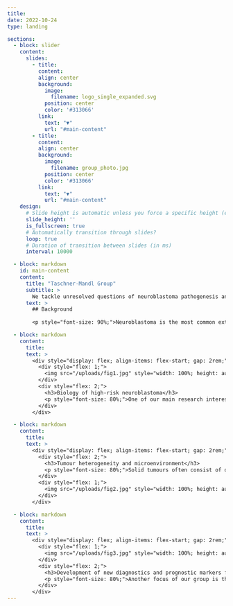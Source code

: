 ```yaml
---
title:
date: 2022-10-24
type: landing

sections:
  - block: slider
    content:
      slides:
        - title:
          content:
          align: center
          background:
            image:
              filename: logo_single_expanded.svg
            position: center
            color: '#313066'
          link:
            text: "▼"
            url: "#main-content"
        - title:
          content:
          align: center
          background:
            image:
              filename: group_photo.jpg
            position: center
            color: '#313066'
          link:
            text: "▼"
            url: "#main-content"
    design:
      # Slide height is automatic unless you force a specific height (e.g. '400px')
      slide_height: ''
      is_fullscreen: true
      # Automatically transition through slides?
      loop: true
      # Duration of transition between slides (in ms)
      interval: 10000

  - block: markdown
    id: main-content
    content:
      title: "Taschner-Mandl Group"
      subtitle: >
        We tackle unresolved questions of neuroblastoma pathogenesis and develop new diagnostic and therapeutic approaches to facilitate precision medicine for children with malignant solid tumors.
      text: >
        ## Background
        
        <p style="font-size: 90%;">Neuroblastoma is the most common extracranial solid pediatric cancer accounting for 8-10% of cancers in childhood and 15% of pediatric oncology deaths. Neuroblastoma arises from the developing sympatho-adrenal lineage during the embryonic development. It is a genetically heterogeneous disease with a diverse clinical outcome ranging from spontaneous tumour regression to malignant metastatic disease with relapses and poor response to current therapy. While patients whose tumours undergo spontaneous regression or maturation (ganglioneuroblastomas, ganglioneuromas) have mostly an excellent outcome, only a minority of children with aggressive tumours can be cured. Despite the advances in genomic and trancriptomic analyses, the identification of molecular determinants of the very poor therapeutic response and worst outcome of high-risk patients remains challenging. Thus, a better understanding of the biology of both, spontaneously regressing/maturing and aggressive tumours is of high interest to develop novel treatment approaches.</p>

  - block: markdown
    content:
      title:
      text: >
        <div style="display: flex; align-items: flex-start; gap: 2rem;">
          <div style="flex: 1;">
            <img src="/uploads/fig1.jpg" style="width: 100%; height: auto; border-radius: 2px;" />
          </div>
          <div style="flex: 2;">
            <h3>Biology of high-risk neuroblastoma</h3>
            <p style="font-size: 80%;">One of our main research interests is the biology of <strong>high-risk neuroblastoma</strong>. Patients that are diagnosed and stratified as high-risk suffer from <strong>relapses</strong> and <strong>metastases</strong> and their survival rate remains below 40% despite intensive multimodal treatment. To date there are only a few driver genes linked to the pathogenesis of high-risk neuroblastoma, most of which are not directly druggable and frequently <strong>insufficient response to therapy</strong> is observed. In our group, we employ state-of-the-art technologies, such as genome-wide and targeted CRISPR/Cas9 screens and single cell genomics and epigenomics in order to identify the oncogenic drivers and epigenetic dependencies in tumours from high-risk neuroblastoma patients. We have established in vitro and in vivo preclinical patient-derived models for functional assays and drug testing for precision oncology that can be translated into existing and new clinical trials with the ultimate goal to improve treatment outcomes and survival of high-risk neuroblastoma patients.</p>
          </div>
        </div>

  - block: markdown
    content:
      title:
      text: >
        <div style="display: flex; align-items: flex-start; gap: 2rem;">
          <div style="flex: 2;">
            <h3>Tumour heterogeneity and microenvironment</h3>
            <p style="font-size: 80%;">Solid tumours often consist of different subpopulations of cells that harbor distinct genotypes and phenotypes. This results in a variation of clinically important features such as the abundance of prognostic markers and therapeutic targets, leading to differential levels of treatment sensitivity. Tumour cell metastasis and adaptation to new tissue microenvironments can further promote <strong>inter- and intratumour heterogeneity</strong> among metastasizing and disseminated tumour cells. In support of this notion, we have recently shown that disseminated tumour cells in the bone marrow substantially differ from the tumour they originated from in regards to their genetic makeup and expression programs. Tumour cells disseminate to the bone marrow in various solid cancers such as neuroblastoma, breast cancer and Ewing sarcoma, which is associated with poor outcome. In the majority of metastatic neuroblastoma patients, disseminated tumour cells are present in the bone marrow already at the time point of diagnosis. Our aim is to capture the full spectrum of tumor cells in neuroblastoma and to understand their <strong>interaction with the tumor microenvironment</strong> at the primary site and in the metastatic bone marrow by using novel single-cell-omics and multiplex imaging technologies. This will allow us to identify new biomarkers and to develop better therapeutics for targeted treatment.</p>
          </div>
          <div style="flex: 1;">
            <img src="/uploads/fig2.jpg" style="width: 100%; height: auto; border-radius: 2px;" />
          </div>
        </div>

  - block: markdown
    content:
      title:
      text: >
        <div style="display: flex; align-items: flex-start; gap: 2rem;">
          <div style="flex: 1;">
            <img src="/uploads/fig3.jpg" style="width: 100%; height: auto; border-radius: 2px;" />
          </div>
          <div style="flex: 2;">
            <h3>Development of new diagnostics and prognostic markers for precision oncology</h3>
            <p style="font-size: 80%;">Another focus of our group is the translation of current research to clinical practice with the development of <strong>better diagnostic</strong> approaches and <strong>prognostic markers</strong>. As pediatric solid tumours are rare, this can only be addressed within the scope of <strong>multi-center</strong> as well as <strong>multi-disciplinary</strong> cooperation. Towards this, we are part of different consortia and collaborative studies, that bring together experts in the fields of biological and computer-based research with pediatric oncologists. In addition to molecular profiling of the primary tumor and bone marrow, novel <strong>liquid biopsy</strong> approaches, i.e. the analysis of tumor markers in body fluids, are important tools to monitor cancer patients and detect relapse early. We employ advanced bioinformatics analyses, <strong>AI-based machine-learning</strong> and customized visualization strategies on complex multi-dimensional data for identifying novel markers for precision oncology. As an example, we have recently developed the VISIOMICS software platform http://www.visiomics.at/, which supports an integrated analysis of image and multiOMICS data for tumour diagnostics.</p>
          </div>
        </div>
---
```

